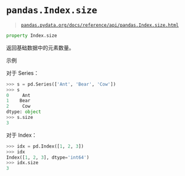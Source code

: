 # `pandas.Index.size`

> [`pandas.pydata.org/docs/reference/api/pandas.Index.size.html`](https://pandas.pydata.org/docs/reference/api/pandas.Index.size.html)

```py
property Index.size
```

返回基础数据中的元素数量。

示例

对于 Series：

```py
>>> s = pd.Series(['Ant', 'Bear', 'Cow'])
>>> s
0     Ant
1    Bear
2     Cow
dtype: object
>>> s.size
3 
```

对于 Index：

```py
>>> idx = pd.Index([1, 2, 3])
>>> idx
Index([1, 2, 3], dtype='int64')
>>> idx.size
3 
```

